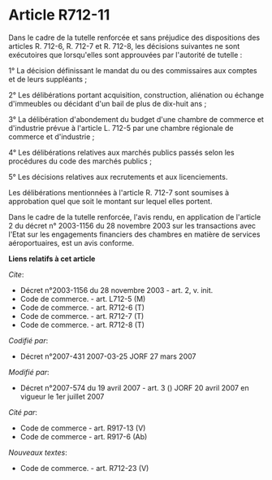 # Article R712-11

Dans le cadre de la tutelle renforcée et sans préjudice des dispositions des articles R. 712-6, R. 712-7 et R. 712-8, les
décisions suivantes ne sont exécutoires que lorsqu'elles sont approuvées par l'autorité de tutelle :

1° La décision définissant le mandat du ou des commissaires aux comptes et de leurs suppléants ;

2° Les délibérations portant acquisition, construction, aliénation ou échange d'immeubles ou décidant d'un bail de plus de
dix-huit ans ;

3° La délibération d'abondement du budget d'une chambre de commerce et d'industrie prévue à l'article L. 712-5 par une
chambre régionale de commerce et d'industrie ;

4° Les délibérations relatives aux marchés publics passés selon les procédures du code des marchés publics ;

5° Les décisions relatives aux recrutements et aux licenciements.

Les délibérations mentionnées à l'article R. 712-7 sont soumises à approbation quel que soit le montant sur lequel elles
portent.

Dans le cadre de la tutelle renforcée, l'avis rendu, en application de l'article 2 du décret n° 2003-1156 du 28 novembre 2003
sur les transactions avec l'Etat sur les engagements financiers des chambres en matière de services aéroportuaires, est un
avis conforme.

**Liens relatifs à cet article**

_Cite_:

  - Décret n°2003-1156 du 28 novembre 2003 - art. 2, v. init.
  - Code de commerce. - art. L712-5 (M)
  - Code de commerce. - art. R712-6 (T)
  - Code de commerce. - art. R712-7 (T)
  - Code de commerce. - art. R712-8 (T)

_Codifié par_:

  - Décret n°2007-431 2007-03-25 JORF 27 mars 2007

_Modifié par_:

  - Décret n°2007-574 du 19 avril 2007 - art. 3 () JORF 20 avril 2007 en vigueur le 1er juillet 2007

_Cité par_:

  - Code de commerce - art. R917-13 (V)
  - Code de commerce - art. R917-6 (Ab)

_Nouveaux textes_:

  - Code de commerce. - art. R712-23 (V)
